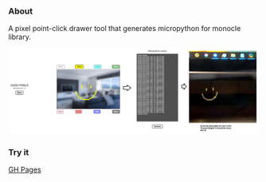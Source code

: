 ### About

A pixel point-click drawer tool that generates micropython for monocle library.

<img src="oled-pixel-draw-example.png"/>

### Try it

<a href="https://jdc-cunningham.github.io/oled-pixels-to-mpython/">GH Pages</a>

